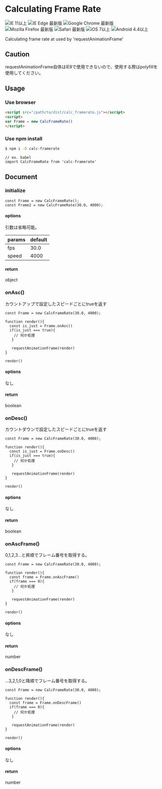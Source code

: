# Calculating Frame Rate

![IE 11以上](https://img.shields.io/badge/IE-11+-green.svg)
![IE Edge 最新版](https://img.shields.io/badge/IE%20Egde-Latest-green.svg)
![Google Chrome 最新版](https://img.shields.io/badge/Google%20Chrome-Latest-green.svg)
![Mozilla Firefox 最新版](https://img.shields.io/badge/Mozilla%20Firefox-Latest-green.svg)
![Safari 最新版](https://img.shields.io/badge/Safari-Latest-green.svg)
![iOS 7以上](https://img.shields.io/badge/iOS-7+-green.svg)
![Android 4.4以上](https://img.shields.io/badge/Android-4.4+-green.svg)

Calculating frame rate at used by 'requestAnimationFrame'

## Caution

requestAnimationFrame自体はIE9で使用できないので、使用する際はpolyfillを使用してください。

## Usage

### Use browser

```html
<script src="/path/to/dist/calc_framerate.js"></script>
<script>
var Frame = new CalcFrameRate()
</script>
```

### Use npm install

```bash
$ npm i -D calc-framerate
```

```babel
// ex. babel
import CalcFrameRate from 'calc-framerate'
```

## Document

### initialize

```babel
const Frame = new CalcFrameRate();
const Frame2 = new CalcFrameRate(30.0, 4000);
```

#### options

引数は省略可能。

| params | default |
| ---  | --- |
| fps | 30.0 |
| speed | 4000 |

#### return

object

### onAsc()

カウントアップで設定したスピードごとにtrueを返す

```babel
const Frame = new CalcFrameRate(30.0, 4000);

function render(){
  const is_just = Frame.onAsc()
  if(is_just === true){
    // 何か処理
   }
   
   requestAnimationFrame(render)
}

render()
```

#### options

なし

#### return

boolean

### onDesc()

カウントダウンで設定したスピードごとにtrueを返す

```babel
const Frame = new CalcFrameRate(30.0, 4000);

function render(){
  const is_just = Frame.onDesc()
  if(is_just === true){
    // 何か処理
   }
   
   requestAnimationFrame(render)
}

render()
```

#### options

なし

#### return

boolean



### onAscFrame()

0,1,2,3...と昇順でフレーム番号を取得する。  

```babel
const Frame = new CalcFrameRate(30.0, 4000);

function render(){
  const frame = Frame.onAscFrame()
  if(frame === 0){
    // 何か処理
   }
   
   requestAnimationFrame(render)
}

render()
```

#### options

なし

#### return

number

### onDescFrame()

...3,2,1,0と降順でフレーム番号を取得する。  

```babel
const Frame = new CalcFrameRate(30.0, 4000);

function render(){
  const frame = Frame.onDescFrame()
  if(frame === 0){
    // 何か処理
   }
   
   requestAnimationFrame(render)
}

render()
```

#### options

なし

#### return

number
